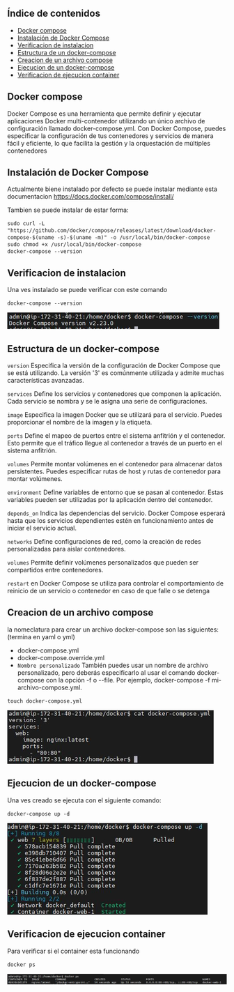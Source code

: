 ## Índice de contenidos
* [Docker compose](#item1)
* [Instalación de Docker Compose](#item2)
* [Verificacion de instalacion](#item3)
* [Estructura de un docker-compose](#item4)
* [Creacion de un archivo compose](#item5)
* [Ejecucion de un docker-compose](#item6)
* [Verificacion de ejecucion container](#item7)

<a name="item1"></a>
##  Docker compose

Docker Compose es una herramienta que permite definir y ejecutar aplicaciones Docker multi-contenedor utilizando un único archivo de configuración llamado docker-compose.yml. Con Docker Compose, puedes especificar la configuración de tus contenedores y servicios de manera fácil y eficiente, lo que facilita la gestión y la orquestación de múltiples contenedores


<a name="item2"></a>
##  Instalación de Docker Compose

Actualmente biene instalado por defecto 
se puede instalar mediante esta documentacion https://docs.docker.com/compose/install/

Tambien se puede instalar de estar forma:

```
sudo curl -L "https://github.com/docker/compose/releases/latest/download/docker-compose-$(uname -s)-$(uname -m)" -o /usr/local/bin/docker-compose
sudo chmod +x /usr/local/bin/docker-compose
docker-compose --version
```

<a name="item3"></a>
##  Verificacion de instalacion

Una ves instalado se puede verificar con este comando

```
docker-compose --version
```
![Diagrama](https://github.com/Andherson333333/Docker/blob/main/Docker-compose/imagenes/dockerCompose-version.JPG)

<a name="item4"></a>
##  Estructura de un docker-compose

`version` Especifica la versión de la configuración de Docker Compose que se está utilizando. La versión '3' es comúnmente utilizada y admite muchas características avanzadas.

`services` Define los servicios y contenedores que componen la aplicación. Cada servicio se nombra y se le asigna una serie de configuraciones.

`image` Especifica la imagen Docker que se utilizará para el servicio. Puedes proporcionar el nombre de la imagen y la etiqueta.

`ports` Define el mapeo de puertos entre el sistema anfitrión y el contenedor. Esto permite que el tráfico llegue al contenedor a través de un puerto en el sistema anfitrión.

`volumes` Permite montar volúmenes en el contenedor para almacenar datos persistentes. Puedes especificar rutas de host y rutas de contenedor para montar volúmenes.

`environment` Define variables de entorno que se pasan al contenedor. Estas variables pueden ser utilizadas por la aplicación dentro del contenedor.

`depends_on` Indica las dependencias del servicio. Docker Compose esperará hasta que los servicios dependientes estén en funcionamiento antes de iniciar el servicio actual.

`networks` Define configuraciones de red, como la creación de redes personalizadas para aislar contenedores.

`volumes` Permite definir volúmenes personalizados que pueden ser compartidos entre contenedores.

`restart` en Docker Compose se utiliza para controlar el comportamiento de reinicio de un servicio o contenedor en caso de que falle o se detenga


<a name="item5"></a>
##  Creacion de un archivo compose

la nomeclatura para crear un archivo docker-compose son las siguientes: (termina en yaml o yml)
-  docker-compose.yml
-  docker-compose.override.yml
-   `Nombre personalizado` También puedes usar un nombre de archivo personalizado, pero deberás especificarlo al usar el comando docker-compose con la opción -f o --file. Por ejemplo, docker-compose -f mi-archivo-compose.yml.

```
touch docker-compose.yml
```
![Diagrama](https://github.com/Andherson333333/Docker/blob/main/Docker-compose/imagenes/dockercompose-cat.JPG)

<a name="item6"></a>
##   Ejecucion de un docker-compose
Una ves creado se ejecuta con el siguiente comando:

```
docker-compose up -d
```
![Diagrama](https://github.com/Andherson333333/Docker/blob/main/Docker-compose/imagenes/dockercompose-up.JPG)

<a name="item7"></a>
## Verificacion de ejecucion container

Para verificar si el container esta funcionando 

```
docker ps
```
![Diagrama](https://github.com/Andherson333333/Docker/blob/main/Docker-compose/imagenes/dockercompose-ps.JPG)




